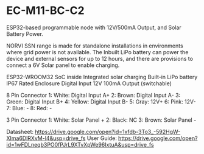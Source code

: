 # EC-M11-BC-C2
ESP32-based programmable node with 12V/500mA Output, and Solar Battery Power.

NORVI SSN range is made for standalone installations in environments where grid power is not available. 
The Inbuilt LiPo battery can power the device and external sensors for up to 12 hours, and there are provisions to connect a 6V Solar panel to enable charging. 

ESP32-WROOM32 SoC inside
Integrated solar charging
Built-in LiPo battery
IP67 Rated Enclosure
Digital Input
12V 100mA Output (switchable)

8 Pin Connector
1:   White:   Digital Input A+
2:   Brown:   Digital Input A-
3:   Green:   Digital Input B+
4:   Yellow:  Digital Input B-
5:   Gray:    12V+
6:   Pink:    12V-
7:   Blue:    -
8:   Red:     -

3 Pin Connector
1:   White:   Solar Panel +
2:   Black:   NC
3:   Brown:   Solar Panel -

Datasheet:   https://drive.google.com/open?id=1xfdb-3To3_-592HgW-XIma6DlRXvM-l4&usp=drive_fs
User Guide:  https://drive.google.com/open?id=1wFDLneqb3PO0fPJrL9XTvXpWe96IxtuA&usp=drive_fs
